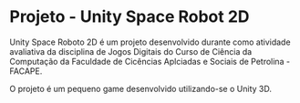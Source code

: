 <h1>Projeto - Unity Space Robot 2D</h1>

<p>Unity Space Roboto 2D é um projeto desenvolvido durante como atividade avaliativa da disciplina de Jogos Digitais do Curso de Ciência da Computação da Faculdade de Cicências Aplciadas e Sociais de Petrolina - FACAPE.</p>

<p>O projeto é um pequeno game desenvolvido utilizando-se o Unity 3D.</p>
